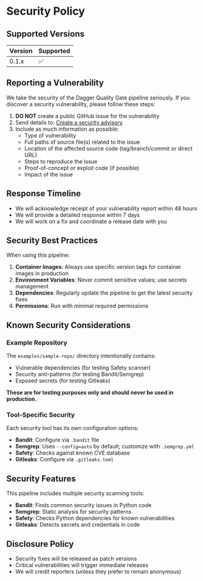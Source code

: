 # Security Policy

## Supported Versions

| Version | Supported          |
| ------- | ------------------ |
| 0.1.x   | :white_check_mark: |

## Reporting a Vulnerability

We take the security of the Dagger Quality Gate pipeline seriously. If you discover a security vulnerability, please follow these steps:

1. **DO NOT** create a public GitHub issue for the vulnerability
2. Send details to: [Create a security advisory](https://github.com/basher83/dagger-quality-gate/security/advisories/new)
3. Include as much information as possible:
   - Type of vulnerability
   - Full paths of source file(s) related to the issue
   - Location of the affected source code (tag/branch/commit or direct URL)
   - Steps to reproduce the issue
   - Proof-of-concept or exploit code (if possible)
   - Impact of the issue

## Response Timeline

- We will acknowledge receipt of your vulnerability report within 48 hours
- We will provide a detailed response within 7 days
- We will work on a fix and coordinate a release date with you

## Security Best Practices

When using this pipeline:

1. **Container Images**: Always use specific version tags for container images in production
2. **Environment Variables**: Never commit sensitive values; use secrets management
3. **Dependencies**: Regularly update the pipeline to get the latest security fixes
4. **Permissions**: Run with minimal required permissions

## Known Security Considerations

### Example Repository

The `examples/sample-repo/` directory intentionally contains:
- Vulnerable dependencies (for testing Safety scanner)
- Security anti-patterns (for testing Bandit/Semgrep)
- Exposed secrets (for testing Gitleaks)

**These are for testing purposes only and should never be used in production.**

### Tool-Specific Security

Each security tool has its own configuration options:

- **Bandit**: Configure via `.bandit` file
- **Semgrep**: Uses `--config=auto` by default; customize with `.semgrep.yml`
- **Safety**: Checks against known CVE database
- **Gitleaks**: Configure via `.gitleaks.toml`

## Security Features

This pipeline includes multiple security scanning tools:

- **Bandit**: Finds common security issues in Python code
- **Semgrep**: Static analysis for security patterns
- **Safety**: Checks Python dependencies for known vulnerabilities
- **Gitleaks**: Detects secrets and credentials in code

## Disclosure Policy

- Security fixes will be released as patch versions
- Critical vulnerabilities will trigger immediate releases
- We will credit reporters (unless they prefer to remain anonymous)
